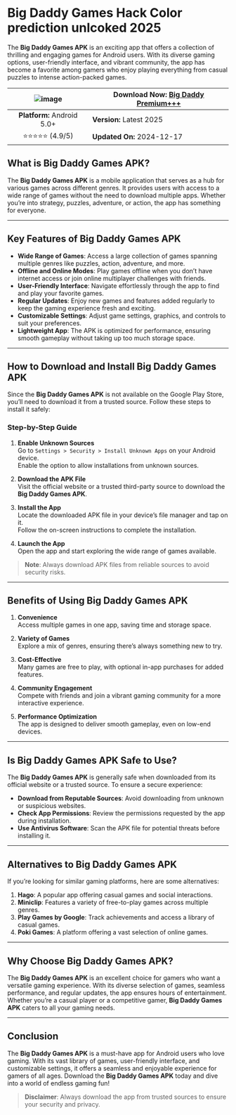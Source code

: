 # Big Daddy Games Hack Color prediction unlcoked 2025

The **Big Daddy Games APK** is an exciting app that offers a collection of thrilling and engaging games for Android users. With its diverse gaming options, user-friendly interface, and vibrant community, the app has become a favorite among gamers who enjoy playing everything from casual puzzles to intense action-packed games.

|![image](https://external-content.duckduckgo.com/iu/?u=https%3A%2F%2Ftse1.mm.bing.net%2Fth%3Fid%3DOIP.LW7uorO6-qz3uS4qHC_mowHaHa%26pid%3DApi&f=1&ipt=6e3cafa353c3fd5b89e3c8669355b460addcea28d2df0be9a01c838aeb9ea5df&ipo=images)| **Download Now:** [Big Daddy Premium+++ ](https://rpy.club/lm/8zZGcBOdRq) |
|:--------------------------------------------------------------:|---------------------------------------------------------|
| **Platform:** Android 5.0+                                     | **Version:** Latest 2025                                 |
| ⭐⭐⭐⭐⭐ (4.9/5)                                                 | **Updated On:** 2024-12-17                              |

## What is Big Daddy Games APK?

The **Big Daddy Games APK** is a mobile application that serves as a hub for various games across different genres. It provides users with access to a wide range of games without the need to download multiple apps. Whether you’re into strategy, puzzles, adventure, or action, the app has something for everyone.

---

## Key Features of Big Daddy Games APK

- **Wide Range of Games**: Access a large collection of games spanning multiple genres like puzzles, action, adventure, and more.
- **Offline and Online Modes**: Play games offline when you don’t have internet access or join online multiplayer challenges with friends.
- **User-Friendly Interface**: Navigate effortlessly through the app to find and play your favorite games.
- **Regular Updates**: Enjoy new games and features added regularly to keep the gaming experience fresh and exciting.
- **Customizable Settings**: Adjust game settings, graphics, and controls to suit your preferences.
- **Lightweight App**: The APK is optimized for performance, ensuring smooth gameplay without taking up too much storage space.

---

## How to Download and Install Big Daddy Games APK

Since the **Big Daddy Games APK** is not available on the Google Play Store, you’ll need to download it from a trusted source. Follow these steps to install it safely:

### Step-by-Step Guide

1. **Enable Unknown Sources**  
   Go to `Settings > Security > Install Unknown Apps` on your Android device.  
   Enable the option to allow installations from unknown sources.

2. **Download the APK File**  
   Visit the official website or a trusted third-party source to download the **Big Daddy Games APK**.

3. **Install the App**  
   Locate the downloaded APK file in your device’s file manager and tap on it.  
   Follow the on-screen instructions to complete the installation.

4. **Launch the App**  
   Open the app and start exploring the wide range of games available.

> **Note**: Always download APK files from reliable sources to avoid security risks.

---

## Benefits of Using Big Daddy Games APK

1. **Convenience**  
   Access multiple games in one app, saving time and storage space.

2. **Variety of Games**  
   Explore a mix of genres, ensuring there’s always something new to try.

3. **Cost-Effective**  
   Many games are free to play, with optional in-app purchases for added features.

4. **Community Engagement**  
   Compete with friends and join a vibrant gaming community for a more interactive experience.

5. **Performance Optimization**  
   The app is designed to deliver smooth gameplay, even on low-end devices.

---

## Is Big Daddy Games APK Safe to Use?

The **Big Daddy Games APK** is generally safe when downloaded from its official website or a trusted source. To ensure a secure experience:

- **Download from Reputable Sources**: Avoid downloading from unknown or suspicious websites.
- **Check App Permissions**: Review the permissions requested by the app during installation.
- **Use Antivirus Software**: Scan the APK file for potential threats before installing it.

---

## Alternatives to Big Daddy Games APK

If you’re looking for similar gaming platforms, here are some alternatives:

1. **Hago**: A popular app offering casual games and social interactions.
2. **Miniclip**: Features a variety of free-to-play games across multiple genres.
3. **Play Games by Google**: Track achievements and access a library of casual games.
4. **Poki Games**: A platform offering a vast selection of online games.

---

## Why Choose Big Daddy Games APK?

The **Big Daddy Games APK** is an excellent choice for gamers who want a versatile gaming experience. With its diverse selection of games, seamless performance, and regular updates, the app ensures hours of entertainment. Whether you’re a casual player or a competitive gamer, **Big Daddy Games APK** caters to all your gaming needs.

---

## Conclusion

The **Big Daddy Games APK** is a must-have app for Android users who love gaming. With its vast library of games, user-friendly interface, and customizable settings, it offers a seamless and enjoyable experience for gamers of all ages. Download the **Big Daddy Games APK** today and dive into a world of endless gaming fun!

> **Disclaimer**: Always download the app from trusted sources to ensure your security and privacy.
